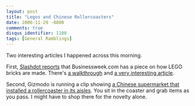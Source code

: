 ```yaml
---
layout: post
title: "Legos and Chinese Rollercoasters"
date: 2006-11-29 -0800
comments: true
disqus_identifier: 1108
tags: [General Ramblings]
---
```

Two interesting articles I happened across this morning.

 First, [Slashdot
reports](http://slashdot.org/articles/06/11/29/1331212.shtml) that
Businessweek.com has a piece on how LEGO bricks are made. There's [a
walkthrough](http://images.businessweek.com/ss/06/11/1129_makingof_lego/index_01.htm)
and [a very interesting
article](http://www.businessweek.com/bwdaily/dnflash/content/nov2006/db20061127_153826.htm).

 Second, Gizmodo is running a clip showing [a Chinese supermarket that
installed a rollercoaster in its
aisles](http://www.gizmodo.com/gadgets/clips/lollercoaster-crazy-chinese-rollercoaster-supermarket-217833.php).
You sit in the coaster and grab items as you pass. I might have to shop
there for the novelty alone.
